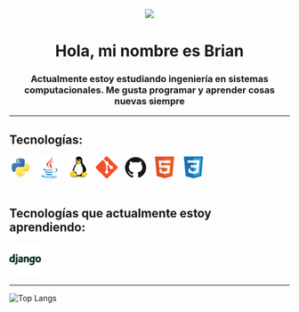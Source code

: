 <div id="header" align="center">
    <img src="https://media.giphy.com/media/CrFLL3CnRpw5ddlBMm/giphy.gif" width="250">
    <h1 align="center">Hola, mi nombre es Brian</h1>
    <h3 align="center">Actualmente estoy estudiando ingeniería en sistemas computacionales. Me gusta programar y aprender cosas nuevas siempre</h3>
</div>

---

<div align="left">
    <h2>Tecnologías:</h2>
    <img src="https://raw.githubusercontent.com/devicons/devicon/1119b9f84c0290e0f0b38982099a2bd027a48bf1/icons/python/python-original.svg" title="python" alt="python" width="40" height="40"/>&nbsp&nbsp
    <img src="https://raw.githubusercontent.com/devicons/devicon/1119b9f84c0290e0f0b38982099a2bd027a48bf1/icons/java/java-original.svg" title="java" alt="java" width="40" height="40"/>&nbsp&nbsp
    <img src="https://raw.githubusercontent.com/devicons/devicon/1119b9f84c0290e0f0b38982099a2bd027a48bf1/icons/linux/linux-original.svg" title="linux" alt="linux" width="40" height="40"/>&nbsp&nbsp
    <img src="https://raw.githubusercontent.com/devicons/devicon/1119b9f84c0290e0f0b38982099a2bd027a48bf1/icons/git/git-original.svg" title="git" alt="git" width="40" height="40"/>&nbsp&nbsp
    <img src="https://raw.githubusercontent.com/devicons/devicon/1119b9f84c0290e0f0b38982099a2bd027a48bf1/icons/github/github-original.svg" title="github" alt="github" width="40" height="40"/>&nbsp&nbsp
    <img src="https://raw.githubusercontent.com/devicons/devicon/1119b9f84c0290e0f0b38982099a2bd027a48bf1/icons/html5/html5-original.svg" title="html5" alt="html5" width="40" height="40"/>&nbsp&nbsp
    <img src="https://raw.githubusercontent.com/devicons/devicon/1119b9f84c0290e0f0b38982099a2bd027a48bf1/icons/css3/css3-original.svg" title="css3" alt="css3" width="40" height="40"/>&nbsp&nbsp
    <br><br>
    <h2>Tecnologías que actualmente estoy aprendiendo:</h2>
    <img src="https://raw.githubusercontent.com/devicons/devicon/1119b9f84c0290e0f0b38982099a2bd027a48bf1/icons/django/django-plain-wordmark.svg" title="django" alt="django" width="57" height="57"/>&nbsp&nbsp
</div>

---

![Top Langs](https://github-readme-stats.vercel.app/api/top-langs/?username=brianrscode&hide_progress=true)
